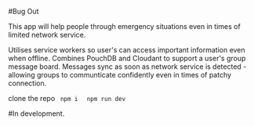 #Bug Out

This app will help people through emergency situations even in times of limited network service.

  Utilises service workers so user's can access important information even when offline.
  Combines PouchDB and Cloudant to support a user's group message board. Messages sync as soon as network service is detected - allowing groups to communticate confidently even in times of patchy connection. 

clone the repo
<code> npm i </code>
<code> npm run dev </code>


#In development.

